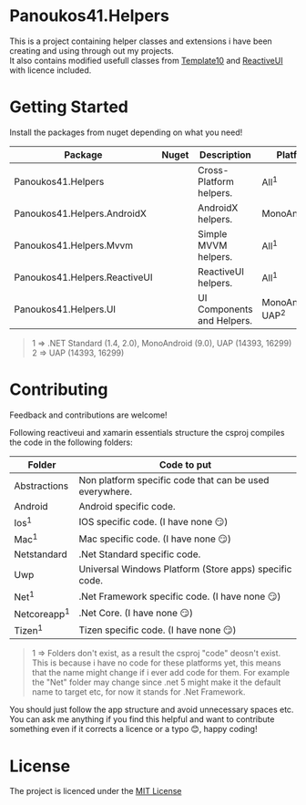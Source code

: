 # Panoukos41.Helpers

This is a project containing helper classes and extensions i have been creating and using through out my projects.  
It also contains modified usefull classes from [Template10](https://github.com/Windows-XAML/Template10) and [ReactiveUI](https://github.com/reactiveui/ReactiveUI) with licence included.

# Getting Started
Install the packages from nuget depending on what you need!  

| Package                       | Nuget                                | Description                | Platforms                      |
|-------------------------------|--------------------------------------|----------------------------|--------------------------------|
| Panoukos41.Helpers            |                                      | Cross-Platform helpers.    | All<sup>1</sup>                |
| Panoukos41.Helpers.AndroidX   |                                      | AndroidX helpers.          | MonoAndroid9.0                 |
| Panoukos41.Helpers.Mvvm       |                                      | Simple MVVM helpers.       | All<sup>1</sup>                |
| Panoukos41.Helpers.ReactiveUI |                                      | ReactiveUI helpers.        | All<sup>1</sup>                |
| Panoukos41.Helpers.UI         |                                      | UI Components and Helpers. | MonoAndroid9.0 UAP<sup>2</sup> |

> 1 => .NET Standard (1.4, 2.0), MonoAndroid (9.0), UAP (14393, 16299)  
> 2 => UAP (14393, 16299)  

# Contributing
Feedback and contributions are welcome!  

Following reactiveui and xamarin essentials structure the csproj compiles the code in the following folders:  

| Folder                   | Code to put                                             |
|--------------------------|---------------------------------------------------------|
| Abstractions             | Non platform specific code that can be used everywhere. |
| Android                  | Android specific code.                                  |
| Ios<sup>1</sup>          | IOS specific code. (I have none :smirk:)                |
| Mac<sup>1</sup>          | Mac specific code. (I have none :smirk:)                |
| Netstandard              | .Net Standard specific code.                            |
| Uwp                      | Universal Windows Platform (Store apps) specific code.  |
| Net<sup>1</sup>          | .Net Framework specific code. (I have none :smirk:)     |
| Netcoreapp<sup>1</sup>   | .Net Core. (I have none :smirk:)                        |
| Tizen<sup>1</sup>        | Tizen specific code. (I have none :smirk:)              |

>1 => Folders don't exist, as a result the csproj "code" deosn't exist.
>This is because i have no code for these platforms yet, 
>this means that the name might change if i ever add code for them.
>For example the "Net" folder may change since .net 5 might make
>it the default name to target etc, for now it stands for .Net Framework. 

You should just follow the app structure and avoid unnecessary spaces etc. 
You can ask me anything if you find this helpful and want to contribute something 
even if it corrects a licence or a typo :blush:, happy coding!

# License
The project is licenced under the [MIT License](https://github.com/panoukos41/Helpers/blob/master/LICENSE.md)